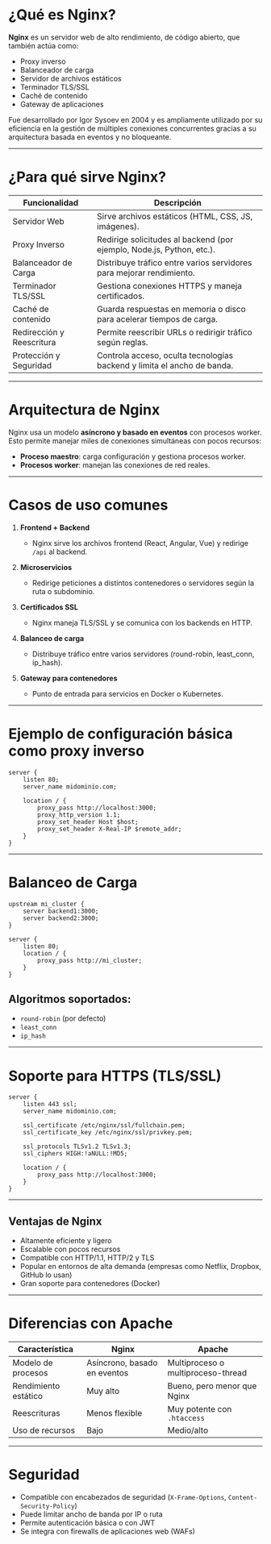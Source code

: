 

# ¿Qué es Nginx?

**Nginx** es un servidor web de alto rendimiento, de código abierto, que también actúa como:
- Proxy inverso
- Balanceador de carga
- Servidor de archivos estáticos
- Terminador TLS/SSL
- Caché de contenido
- Gateway de aplicaciones

Fue desarrollado por Igor Sysoev en 2004 y es ampliamente utilizado por su eficiencia en la gestión de múltiples conexiones concurrentes gracias a su arquitectura basada en eventos y no bloqueante.

---

# ¿Para qué sirve Nginx?

| Funcionalidad         | Descripción                                                                 |
|-----------------------|-----------------------------------------------------------------------------|
| Servidor Web          | Sirve archivos estáticos (HTML, CSS, JS, imágenes).                         |
| Proxy Inverso         | Redirige solicitudes al backend (por ejemplo, Node.js, Python, etc.).       |
| Balanceador de Carga  | Distribuye tráfico entre varios servidores para mejorar rendimiento.        |
| Terminador TLS/SSL    | Gestiona conexiones HTTPS y maneja certificados.                            |
| Caché de contenido    | Guarda respuestas en memoria o disco para acelerar tiempos de carga.        |
| Redirección y Reescritura | Permite reescribir URLs o redirigir tráfico según reglas.             |
| Protección y Seguridad| Controla acceso, oculta tecnologías backend y limita el ancho de banda.     |

---

# Arquitectura de Nginx

Nginx usa un modelo **asíncrono y basado en eventos** con procesos worker. Esto permite manejar miles de conexiones simultáneas con pocos recursos:

- **Proceso maestro**: carga configuración y gestiona procesos worker.
- **Procesos worker**: manejan las conexiones de red reales.

---

# Casos de uso comunes

1. **Frontend + Backend**
   - Nginx sirve los archivos frontend (React, Angular, Vue) y redirige `/api` al backend.

2. **Microservicios**
   - Redirige peticiones a distintos contenedores o servidores según la ruta o subdominio.

3. **Certificados SSL**
   - Nginx maneja TLS/SSL y se comunica con los backends en HTTP.

4. **Balanceo de carga**
   - Distribuye tráfico entre varios servidores (round-robin, least_conn, ip_hash).

5. **Gateway para contenedores**
   - Punto de entrada para servicios en Docker o Kubernetes.

---

# Ejemplo de configuración básica como proxy inverso

```nginx
server {
    listen 80;
    server_name midominio.com;

    location / {
        proxy_pass http://localhost:3000;
        proxy_http_version 1.1;
        proxy_set_header Host $host;
        proxy_set_header X-Real-IP $remote_addr;
    }
}
```

---

# Balanceo de Carga

```nginx
upstream mi_cluster {
    server backend1:3000;
    server backend2:3000;
}

server {
    listen 80;
    location / {
        proxy_pass http://mi_cluster;
    }
}
```

## Algoritmos soportados:
- `round-robin` (por defecto)
- `least_conn`
- `ip_hash`

---

#  Soporte para HTTPS (TLS/SSL)

```nginx
server {
    listen 443 ssl;
    server_name midominio.com;

    ssl_certificate /etc/nginx/ssl/fullchain.pem;
    ssl_certificate_key /etc/nginx/ssl/privkey.pem;

    ssl_protocols TLSv1.2 TLSv1.3;
    ssl_ciphers HIGH:!aNULL:!MD5;

    location / {
        proxy_pass http://localhost:3000;
    }
}
```

---

## Ventajas de Nginx

- Altamente eficiente y ligero
- Escalable con pocos recursos
- Compatible con HTTP/1.1, HTTP/2 y TLS
- Popular en entornos de alta demanda (empresas como Netflix, Dropbox, GitHub lo usan)
- Gran soporte para contenedores (Docker)

---

#  Diferencias con Apache

| Característica         | Nginx                           | Apache                        |
|------------------------|----------------------------------|-------------------------------|
| Modelo de procesos     | Asíncrono, basado en eventos     | Multiproceso o multiproceso-thread |
| Rendimiento estático   | Muy alto                         | Bueno, pero menor que Nginx   |
| Reescrituras           | Menos flexible                   | Muy potente con `.htaccess`   |
| Uso de recursos        | Bajo                             | Medio/alto                    |

---

# Seguridad

- Compatible con encabezados de seguridad (`X-Frame-Options`, `Content-Security-Policy`)
- Puede limitar ancho de banda por IP o ruta
- Permite autenticación básica o con JWT
- Se integra con firewalls de aplicaciones web (WAFs)
